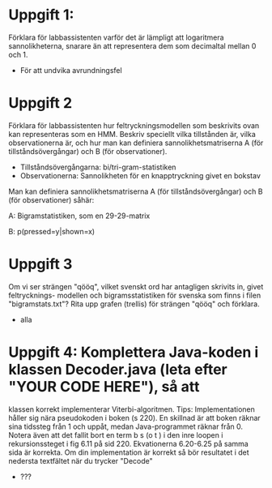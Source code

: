 # Uppgift 1:
Förklara för labbassistenten varför det är lämpligt att logaritmera sannolikheterna, snarare än att representera dem som decimaltal mellan 0 och 1.

* För att undvika avrundningsfel

# Uppgift 2
Förklara för labbassistenten hur feltryckningsmodellen som beskrivits ovan kan
representeras som en HMM. Beskriv speciellt vilka tillstånden är, vilka observationerna är, och hur
man kan definiera sannolikhetsmatriserna A (för tillståndsövergångar) och B (för observationer).

* Tillståndsövergångarna: bi/tri-gram-statistiken
* Observationerna: Sannolikheten för en knapptryckning givet en bokstav

Man kan definiera sannolikhetsmatriserna A (för tillståndsövergångar) och B (för observationer) såhär:

A: Bigramstatistiken, som en 29-29-matrix

B: p(pressed=y|shown=x)

# Uppgift 3
Om vi ser strängen "qööq", vilket svenskt ord har antagligen skrivits in, givet feltrycknings-
modellen och bigramsstatistiken för svenska som finns i filen "bigramstats.txt"? Rita upp grafen
(trellis) för strängen "qööq" och förklara.

* alla

# Uppgift 4: Komplettera Java-koden i klassen Decoder.java (leta efter "YOUR CODE HERE"), så att
klassen korrekt implementerar Viterbi-algoritmen. Tips: Implementationen håller sig nära
pseudokoden i boken (s 220). En skillnad är att boken räknar sina tidssteg från 1 och uppåt, medan
Java-programmet räknar från 0. Notera även att det fallit bort en term b s (o t ) i den inre loopen i
rekursionssteget i fig 6.11 på sid 220. Ekvationerna 6.20-6.25 på samma sida är korrekta.
Om din implementation är korrekt så bör resultatet i det nedersta textfältet när du trycker "Decode"

* ???
